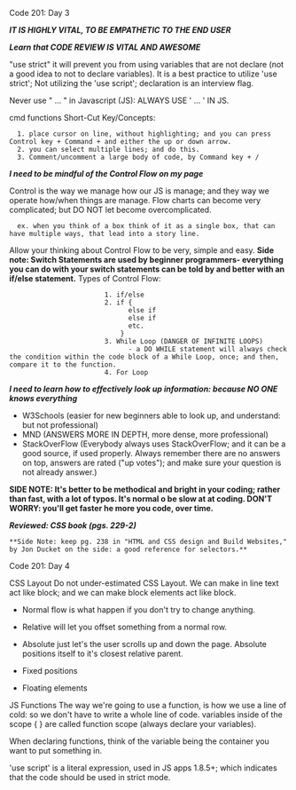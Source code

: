 Code 201: Day 3

*****IT IS HIGHLY VITAL, TO BE EMPATHETIC TO THE END USER*****

***Learn that CODE REVIEW IS VITAL AND AWESOME***

"use strict" it will prevent you from using variables that are not declare (not a good idea to not to declare variables).  It is a best practice to utilize 'use strict';
      Not utilizing the 'use script'; declaration is an interview flag.

Never use " ... " in Javascript (JS): ALWAYS USE ' ... ' IN JS.

cmd functions Short-Cut Key/Concepts:

      1. place cursor on line, without highlighting; and you can press Control key + Command + and either the up or down arrow.
      2. you can select multiple lines; and do this.
      3. Comment/uncomment a large body of code, by Command key + /


***I need to be mindful of the Control Flow on my page***

Control is the way we manage how our JS is manage; and they way we operate how/when things are manage.  Flow charts can become very complicated; but DO NOT let become overcomplicated.

      ex. when you think of a box think of it as a single box, that can have multiple ways, that lead into a story line.

Allow your thinking about Control Flow to be very, simple and easy.
  **Side note: Switch Statements are used by beginner programmers- everything you can do with your switch statements can be told by and better with an if/else statement.**
    Types of Control Flow:

                            1. if/else
                            2. if {
                                  else if
                                  else if
                                  etc.
                                }
                            3. While Loop (DANGER OF INFINITE LOOPS)
                                  - a DO WHILE statement will always check the condition within the code block of a While Loop, once; and then, compare it to the function.
                            4. For Loop

***I need to learn how to effectively look up information: because NO ONE knows everything***
  - W3Schools (easier for new beginners able to look up, and understand: but not professional)
  - MND (ANSWERS MORE IN DEPTH, more dense, more professional)
  - StackOverFlow (Everybody always uses StackOverFlow; and it can be a good source, if used properly.  Always remember there are no answers on top, answers are rated ("up votes"); and make sure your question is not already answer.)

  **SIDE NOTE: It's better to be methodical and bright in your coding; rather than fast, with a lot of typos.  It's normal o be slow at at coding.  DON'T WORRY: you'll get faster he more you code, over time.**

***Reviewed: CSS book (pgs. 229-2)***

    **Side Note: keep pg. 238 in "HTML and CSS design and Build Websites," by Jon Ducket on the side: a good reference for selectors.**


Code 201: Day 4

CSS Layout
Do not under-estimated CSS Layout.  We can make in line text act like block; and we can make block elements act like block.

- Normal flow is what happen if you don't try to change anything.

- Relative will let you offset something from a normal row.

- Absolute just let's the user scrolls up and down the page.  Absolute positions itself to it's closest relative parent.

- Fixed positions

- Floating elements


JS Functions
The way we're going to use a function, is how we use a line of cold: so we don't have to write a whole line of code.
variables inside of the scope { } are called function scope (always declare your variables).

When declaring functions, think of the variable being the container you want to put something in.

 'use script' is a literal expression, used in JS apps 1.8.5+; which indicates that the code should be used in strict mode.

